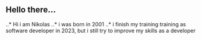 ## Hello there...
..* Hi i am Nikolas
..* i was born in 2001
..* i finish my training training as software developer in 2023, but i still try to improve my skills as a developer

<!---
nikolas109/nikolas109 is a ✨ special ✨ repository because its `README.md` (this file) appears on your GitHub profile.
You can click the Preview link to take a look at your changes.
--->
